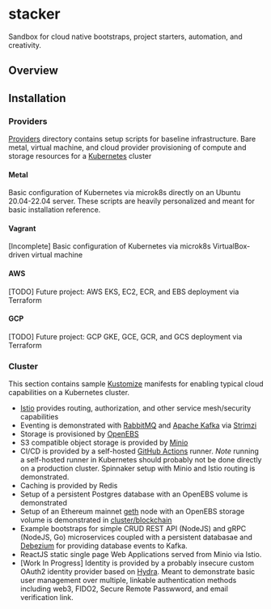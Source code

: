 # stacker
Sandbox for cloud native bootstraps, project starters, automation, and creativity.
## Overview
## Installation
### Providers
[Providers](providers) directory contains setup scripts for baseline infrastructure. Bare metal, virtual machine, and cloud provider provisioning of compute and storage resources for a [Kubernetes](https://kubernetes.io/) cluster
#### Metal
Basic configuration of Kubernetes via microk8s directly on an Ubuntu 20.04-22.04 server. These scripts are heavily personalized and meant for basic installation reference.
#### Vagrant
[Incomplete] Basic configuration of Kubernetes via microk8s VirtualBox-driven virtual machine 
#### AWS
[TODO] Future project: AWS EKS, EC2, ECR, and EBS deployment via Terraform
#### GCP
[TODO] Future project: GCP GKE, GCE, GCR, and GCS deployment via Terraform
### Cluster
This section contains sample [Kustomize](https://kustomize.io/) manifests for enabling typical cloud capabilities on a Kubernetes cluster.
- [Istio](https://istio.io) provides routing, authorization, and other service mesh/security capabilities
- Eventing is demonstrated with [RabbitMQ](https://www.rabbitmq.com/) and [Apache Kafka](https://kafka.apache.org/) via [Strimzi](https://strimzi.io/)
- Storage is provisioned by [OpenEBS](https://openebs.io)
- S3 compatible object storage is provided by [Minio](https://min.io)
- CI/CD is provided by a self-hosted [GitHub Actions](https://docs.github.com/en/actions) runner. *Note* running a self-hosted runner in Kubernetes should probably not be done directly on a production cluster. Spinnaker setup with Minio and Istio routing is demonstrated.
- Caching is provided by Redis
- Setup of a persistent Postgres database with an OpenEBS volume is demonstrated
- Setup of an Ethereum mainnet [geth](https://geth.ethereum.org/) node with an OpenEBS storage volume is demonstrated in [cluster/blockchain](cluster/blockchain)
- Example bootstraps for simple CRUD REST API (NodeJS) and gRPC (NodeJS, Go) microservices coupled with a persistent databasae and [Debezium](https://debezium.io/) for providing database events to Kafka.
- ReactJS static single page Web Applications served from Minio via Istio.
- [Work In Progress] Identity is provided by a probably insecure custom OAuth2 identity provider based on [Hydra](https://www.ory.sh/docs/hydra). Meant to demonstrate basic user management over multiple, linkable authentication methods including web3, FIDO2, Secure Remote Passwword, and email verification link. 
